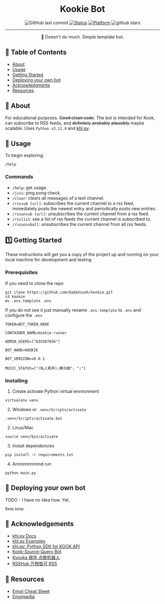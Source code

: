 <h1 align="center">Kookie Bot</h1>

<div align="center">

![GitHub last commit](https://img.shields.io/github/last-commit/dadahsueh/kookie?logo=github&style=for-the-badge)
[![Status](https://img.shields.io/badge/status-active-success.svg?style=for-the-badge)](https://github.com/dadahsueh/kookie)
[![Platform](https://img.shields.io/badge/platform-kook-green?style=for-the-badge)](https://github.com/dadahsueh/kookie)
![github stars](https://img.shields.io/github/stars/dadahsueh/kookie?style=for-the-badge)

</div>

---

<p align="center"> 🤖 Doesn't do much. Simple template bot.
    <br> 
</p>

## 📝 Table of Contents

- [About](#about)
- [Usage](#usage)
- [Getting Started](#getting_started)
- [Deploying your own bot](#deployment)
- [Acknowledgments](#acknowledgement)
- [Resources](#resources)

## 🧐 About <a name = "about"></a>

For educational purposes. ~~Good clean code~~. The bot is intended for Kook, can subscribe to RSS feeds, and ~~definitely~~ ~~probably~~ ~~plausibly~~ maybe scalable. Uses `Python v3.11.9` and [khl.py](https://github.com/TWT233/khl.py).

## 🎈 Usage <a name = "usage"></a>

To begin exploring:

```
/help
```

### Commands

- `/help`: get usage.
- `/jini`: ping pong check.
- `/clear`: clears all messages of a text channel.
- `/rsssub [url]`: subscribes the current channel to a rss feed, immediately posts the newest entry and periodically
  posts new entries.
- `/rssunsub [url]`: unsubscribes the current channel from a rss feed.
- `/rsslist`: see a list of rss feeds the current channel is subscribed to.
- `/rssunsuball`: unsubscribes the current channel from all rss feeds.

## 1️⃣ Getting Started <a name = "getting_started"></a>

These instructions will get you a copy of the project up and running on your local machine for development and testing

### Prerequisites

If you need to clone the repo
```
git clone https://github.com/dadahsueh/kookie.git
cd kookie
mv .env.template .env
```
If you do not see it just manually rename `.env.template` to `.env` and configure the `.env`
```
TOKEN=BOT_TOKEN_HERE

CONTAINER_NAME=kookie-runner

ADMIN_USERS=["635507656"]

BOT_NAME=KOOKIE

BOT_VERSION=v0.0.1

MUSIC_STATUS=["(私人笑声);赛马娘", ";"]
```

### Installing

1. Create activate Python virtual environment

```
virtualenv venv
```
2. Windows or `.venv/Scripts/activate`

```
.venv/Scripts/activate.bat
```

2. Linux/Mac 

```
source venv/bin/activate
```

3. Install dependencies

```
pip install -r requirements.txt
```

4. Annnnnnnnnnd run

```
python main.py
```

## 🚀 Deploying your own bot <a name = "deployment"></a>

TODO - I have no idea how. Yet.

<sup>Beep boop.</sup>

## 🎉 Acknowledgements <a name = "acknowledgement"></a>
- [khl.py Docs](https://khl-py.eu.org/)
- [khl.py Examples](https://github.com/TWT233/khl.py/blob/main/example/README.md)
- [khl.py: Python SDK for KOOK API](https://github.com/TWT233/khl.py)
- [Kook-Source-Query Bot](https://github.com/NyaaaDoge/kook-source-query)
- [Kyouka 镜华 点歌机器人](https://github.com/shuyangzhang/Kyouka/)
- [RSSHub 万物皆可 RSS](https://docs.rsshub.app/zh/)

## 💭 Resources <a name = "resources"></a>
- [Emoji Cheat Sheet](https://www.webfx.com/tools/emoji-cheat-sheet/)
- [Emojipedia](https://emojipedia.org/)
